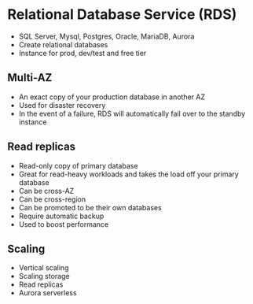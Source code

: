 # Relational Database Service (RDS)

- SQL Server, Mysql, Postgres, Oracle, MariaDB, Aurora 
- Create relational databases
- Instance for prod, dev/test and free tier 

## Multi-AZ

- An exact copy of your production database in another AZ 
- Used for disaster recovery 
- In the event of a failure, RDS will automatically fail over to the standby instance

## Read replicas

- Read-only copy of primary database 
- Great for read-heavy workloads and takes the load off your primary database
- Can be cross-AZ 
- Can be cross-region 
- Can be promoted to be their own databases
- Require automatic backup
- Used to boost performance

## Scaling 

- Vertical scaling 
- Scaling storage 
- Read replicas 
- Aurora serverless 